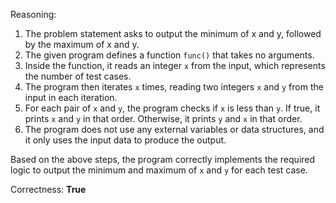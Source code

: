 Reasoning:

1. The problem statement asks to output the minimum of x and y, followed by the maximum of x and y.
2. The given program defines a function `func()` that takes no arguments.
3. Inside the function, it reads an integer `x` from the input, which represents the number of test cases.
4. The program then iterates `x` times, reading two integers `x` and `y` from the input in each iteration.
5. For each pair of `x` and `y`, the program checks if `x` is less than `y`. If true, it prints `x` and `y` in that order. Otherwise, it prints `y` and `x` in that order.
6. The program does not use any external variables or data structures, and it only uses the input data to produce the output.

Based on the above steps, the program correctly implements the required logic to output the minimum and maximum of `x` and `y` for each test case.

Correctness: **True**